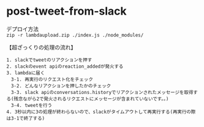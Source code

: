 # post-tweet-from-slack

デプロイ方法  
`zip -r lambdaupload.zip ./index.js ./node_modules/`

【超ざっくりの処理の流れ】
```
1. slackでtweetのリアクションを押す
2. slackのevent apiのreaction_addedが発火する
3. lambdaに届く
　3-1. 再実行のリクエスト化をチェック
　3-2. どんなリアクションを押したかのチェック
　3-3. slack apiのconversations.historyでリアクションされたメッセージを取得する(残念ながら2で発火されるリクエストにメッセージが含まれていないです。。)
　3-4. tweetを行う
4. 3秒以内に3の処理が終わらないので、slackがタイムアウトして再実行する(再実行の際は3-1で終了する)
```
